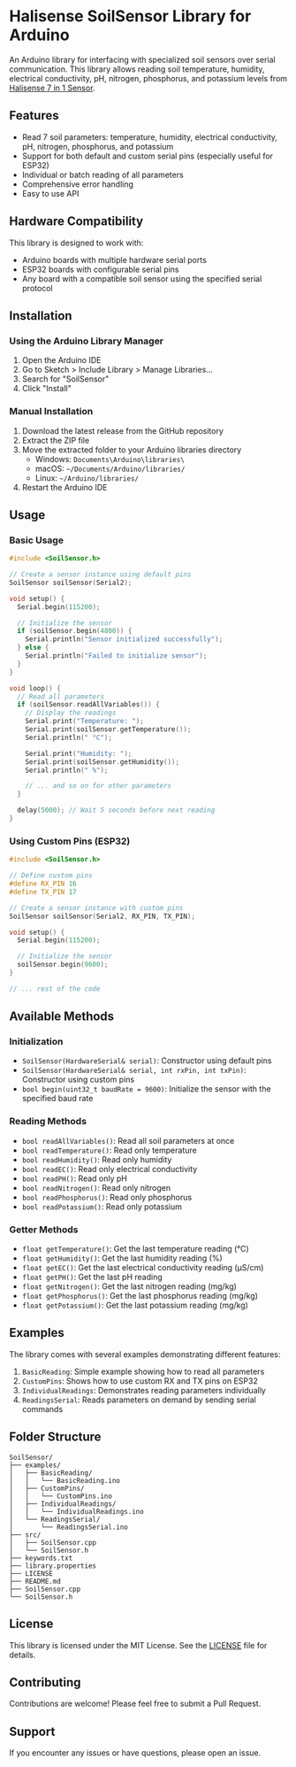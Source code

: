 # Halisense SoilSensor Library for Arduino

An Arduino library for interfacing with specialized soil sensors over serial communication. This library allows reading soil temperature, humidity, electrical conductivity, pH, nitrogen, phosphorus, and potassium levels from [Halisense 7 in 1 Sensor](https://www.jxct-iot.com/product/showproduct.php?id=197).

## Features

- Read 7 soil parameters: temperature, humidity, electrical conductivity, pH, nitrogen, phosphorus, and potassium
- Support for both default and custom serial pins (especially useful for ESP32)
- Individual or batch reading of all parameters
- Comprehensive error handling
- Easy to use API

## Hardware Compatibility

This library is designed to work with:

- Arduino boards with multiple hardware serial ports
- ESP32 boards with configurable serial pins
- Any board with a compatible soil sensor using the specified serial protocol

## Installation

### Using the Arduino Library Manager

1. Open the Arduino IDE
2. Go to Sketch > Include Library > Manage Libraries...
3. Search for "SoilSensor"
4. Click "Install"

### Manual Installation

1. Download the latest release from the GitHub repository
2. Extract the ZIP file
3. Move the extracted folder to your Arduino libraries directory
   - Windows: `Documents\Arduino\libraries\`
   - macOS: `~/Documents/Arduino/libraries/`
   - Linux: `~/Arduino/libraries/`
4. Restart the Arduino IDE

## Usage

### Basic Usage

```cpp
#include <SoilSensor.h>

// Create a sensor instance using default pins
SoilSensor soilSensor(Serial2);

void setup() {
  Serial.begin(115200);

  // Initialize the sensor
  if (soilSensor.begin(4800)) {
    Serial.println("Sensor initialized successfully");
  } else {
    Serial.println("Failed to initialize sensor");
  }
}

void loop() {
  // Read all parameters
  if (soilSensor.readAllVariables()) {
    // Display the readings
    Serial.print("Temperature: ");
    Serial.print(soilSensor.getTemperature());
    Serial.println(" °C");

    Serial.print("Humidity: ");
    Serial.print(soilSensor.getHumidity());
    Serial.println(" %");

    // ... and so on for other parameters
  }

  delay(5000); // Wait 5 seconds before next reading
}
```

### Using Custom Pins (ESP32)

```cpp
#include <SoilSensor.h>

// Define custom pins
#define RX_PIN 16
#define TX_PIN 17

// Create a sensor instance with custom pins
SoilSensor soilSensor(Serial2, RX_PIN, TX_PIN);

void setup() {
  Serial.begin(115200);

  // Initialize the sensor
  soilSensor.begin(9600);
}

// ... rest of the code
```

## Available Methods

### Initialization

- `SoilSensor(HardwareSerial& serial)`: Constructor using default pins
- `SoilSensor(HardwareSerial& serial, int rxPin, int txPin)`: Constructor using custom pins
- `bool begin(uint32_t baudRate = 9600)`: Initialize the sensor with the specified baud rate

### Reading Methods

- `bool readAllVariables()`: Read all soil parameters at once
- `bool readTemperature()`: Read only temperature
- `bool readHumidity()`: Read only humidity
- `bool readEC()`: Read only electrical conductivity
- `bool readPH()`: Read only pH
- `bool readNitrogen()`: Read only nitrogen
- `bool readPhosphorus()`: Read only phosphorus
- `bool readPotassium()`: Read only potassium

### Getter Methods

- `float getTemperature()`: Get the last temperature reading (°C)
- `float getHumidity()`: Get the last humidity reading (%)
- `float getEC()`: Get the last electrical conductivity reading (µS/cm)
- `float getPH()`: Get the last pH reading
- `float getNitrogen()`: Get the last nitrogen reading (mg/kg)
- `float getPhosphorus()`: Get the last phosphorus reading (mg/kg)
- `float getPotassium()`: Get the last potassium reading (mg/kg)

## Examples

The library comes with several examples demonstrating different features:

1. `BasicReading`: Simple example showing how to read all parameters
2. `CustomPins`: Shows how to use custom RX and TX pins on ESP32
3. `IndividualReadings`: Demonstrates reading parameters individually
4. `ReadingsSerial`: Reads parameters on demand by sending serial commands

## Folder Structure

```
SoilSensor/
├── examples/
│   ├── BasicReading/
│   │   └── BasicReading.ino
│   ├── CustomPins/
│   │   └── CustomPins.ino
│   ├── IndividualReadings/
│   │   └── IndividualReadings.ino
│   └── ReadingsSerial/
│       └── ReadingsSerial.ino
├── src/
│   ├── SoilSensor.cpp
│   └── SoilSensor.h
├── keywords.txt
├── library.properties
├── LICENSE
├── README.md
├── SoilSensor.cpp
└── SoilSensor.h
```

## License

This library is licensed under the MIT License. See the [LICENSE](LICENSE) file for details.

## Contributing

Contributions are welcome! Please feel free to submit a Pull Request.

## Support

If you encounter any issues or have questions, please open an issue.
